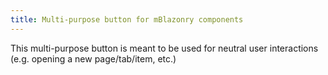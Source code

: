 ```yaml
---
title: Multi-purpose button for mBlazonry components
---
```


This multi-purpose button is meant to be used for neutral user interactions (e.g. opening a new page/tab/item, etc.)